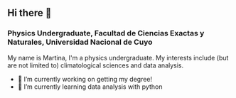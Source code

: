 ## Hi there 👋
### Physics Undergraduate, Facultad de Ciencias Exactas y Naturales, Universidad Nacional de Cuyo
My name is Martina, I'm a physics undergraduate. My interests include (but are not limited to) climatological sciences and data analysis.

- 🔭 I’m currently working on getting my degree!
- 🌱 I’m currently learning data analysis with python
<!--
**MartinaGalarzaM/MartinaGalarzaM** is a ✨ _special_ ✨ repository because its `README.md` (this file) appears on your GitHub profile.

Here are some ideas to get you started:

- 🔭 I’m currently working on ...
- 🌱 I’m currently learning ...
- 👯 I’m looking to collaborate on ...
- 🤔 I’m looking for help with ...
- 💬 Ask me about ...
- 📫 How to reach me: ...
- 😄 Pronouns: ...
- ⚡ Fun fact: ...
-->
